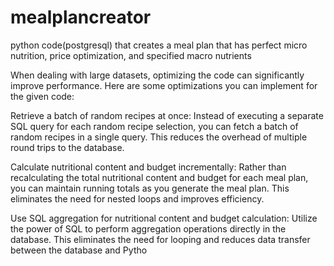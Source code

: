 # mealplancreator

python code(postgresql) that creates a meal plan that has perfect micro nutrition, price optimization, and specified macro nutrients


When dealing with large datasets, optimizing the code can significantly improve performance. Here are some optimizations you can implement for the given code:

Retrieve a batch of random recipes at once: Instead of executing a separate SQL query for each random recipe selection, you can fetch a batch of random recipes in a single query. This reduces the overhead of multiple round trips to the database.

Calculate nutritional content and budget incrementally: Rather than recalculating the total nutritional content and budget for each meal plan, you can maintain running totals as you generate the meal plan. This eliminates the need for nested loops and improves efficiency.

Use SQL aggregation for nutritional content and budget calculation: Utilize the power of SQL to perform aggregation operations directly in the database. This eliminates the need for looping and reduces data transfer between the database and Pytho
